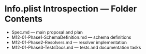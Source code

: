 # Info.plist Introspection — Folder Contents

- Spec.md — main proposal and plan
- M12-01-Phase1-SchemaDefinition.md — schema definitions
- M12-01-Phase2-Resolvers.md — resolver implementation
- M12-01-Phase3-TestsDocs.md — tests and documentation tasks


